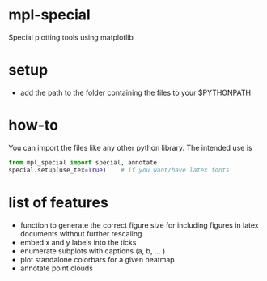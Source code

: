 # mpl-special
Special plotting tools using matplotlib

# setup
- add the path to the folder containing the files to your $PYTHONPATH

# how-to
You can import the files like any other python library.
The intended use is
```python
from mpl_special import special, annotate
special.setup(use_tex=True)    # if you want/have latex fonts
```

# list of features
- function to generate the correct figure size for including figures in latex documents without further rescaling
- embed x and y labels into the ticks
- enumerate subplots with captions (a, b, ... )
- plot standalone colorbars for a given heatmap
- annotate point clouds
